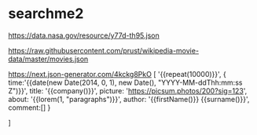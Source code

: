 # searchme2

https://data.nasa.gov/resource/y77d-th95.json

https://raw.githubusercontent.com/prust/wikipedia-movie-data/master/movies.json

https://next.json-generator.com/4kckg8PkO
[
  '{{repeat(10000)}}',
  {
    time:'{{date(new Date(2014, 0, 1), new Date(), "YYYY-MM-ddThh:mm:ss Z")}}',
      title: '{{company()}}',
      picture: 'https://picsum.photos/200?sig=123',
      about: '{{lorem(1, "paragraphs")}}',
      author: '{{firstName()}} {{surname()}}',
    comment:[]
  }
  
]
